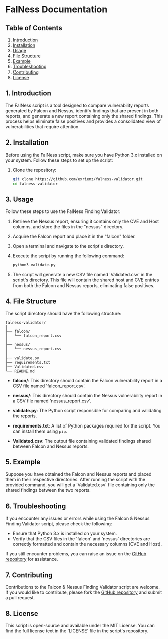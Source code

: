 # FalNess Documentation

## Table of Contents
1. [Introduction](#introduction)
2. [Installation](#installation)
3. [Usage](#usage)
4. [File Structure](#file-structure)
5. [Example](#example)
6. [Troubleshooting](#troubleshooting)
7. [Contributing](#contributing)
8. [License](#license)

## 1. Introduction <a name="introduction"></a>
The FalNess script is a tool designed to compare vulnerability reports generated by Falcon and Nessus, identify findings that are present in both reports, and generate a new report containing only the shared findings. This process helps eliminate false positives and provides a consolidated view of vulnerabilities that require attention.

## 2. Installation <a name="installation"></a>
Before using the FalNess script, make sure you have Python 3.x installed on your system. Follow these steps to set up the script:

1. Clone the repository:
   ```bash
   git clone https://github.com/exrienz/falness-validator.git
   cd falness-validator
   ```

## 3. Usage <a name="usage"></a>
Follow these steps to use the FalNess Finding Validator:

1. Retrieve the Nessus report, ensuring it contains only the CVE and Host columns, and store the files in the "nessus" directory.

2. Acquire the Falcon report and place it in the "falcon" folder.

3. Open a terminal and navigate to the script's directory.

4. Execute the script by running the following command:
   ```bash
   python3 validate.py
   ```

5. The script will generate a new CSV file named 'Validated.csv' in the script's directory. This file will contain the shared host and CVE entries from both the Falcon and Nessus reports, eliminating false positives.

## 4. File Structure <a name="file-structure"></a>
The script directory should have the following structure:

```
falness-validator/
│
├── falcon/
│   └── falcon_report.csv
│
├── nessus/
│   └── nessus_report.csv
│
├── validate.py
├── requirements.txt
├── Validated.csv
└── README.md
```

- **falcon/**: This directory should contain the Falcon vulnerability report in a CSV file named 'falcon_report.csv'.

- **nessus/**: This directory should contain the Nessus vulnerability report in a CSV file named 'nessus_report.csv'.

- **validate.py**: The Python script responsible for comparing and validating the reports.

- **requirements.txt**: A list of Python packages required for the script. You can install them using `pip`.

- **Validated.csv**: The output file containing validated findings shared between Falcon and Nessus reports.

## 5. Example <a name="example"></a>
Suppose you have obtained the Falcon and Nessus reports and placed them in their respective directories. After running the script with the provided command, you will get a 'Validated.csv' file containing only the shared findings between the two reports.

## 6. Troubleshooting <a name="troubleshooting"></a>
If you encounter any issues or errors while using the Falcon & Nessus Finding Validator script, please check the following:

- Ensure that Python 3.x is installed on your system.
- Verify that the CSV files in the 'falcon' and 'nessus' directories are correctly formatted and contain the necessary columns (CVE and Host).

If you still encounter problems, you can raise an issue on the [GitHub repository](https://github.com/exrienz/falness-validator) for assistance.

## 7. Contributing <a name="contributing"></a>
Contributions to the Falcon & Nessus Finding Validator script are welcome. If you would like to contribute, please fork the [GitHub repository](https://github.com/exrienz/falness-validator) and submit a pull request.

## 8. License <a name="license"></a>
This script is open-source and available under the MIT License. You can find the full license text in the 'LICENSE' file in the script's repository.
